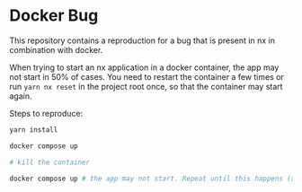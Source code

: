 # Docker Bug

This repository contains a reproduction for a bug that is present in nx in combination with docker.

When trying to start an nx application in a docker container, the app may not start in 50% of cases. You need to restart the container a few times or run `yarn nx reset` in the project root once, so that the container may start again.

Steps to reproduce:

```bash
yarn install

docker compose up

# kill the container

docker compose up # the app may not start. Repeat until this happens (should happen very often)
```
